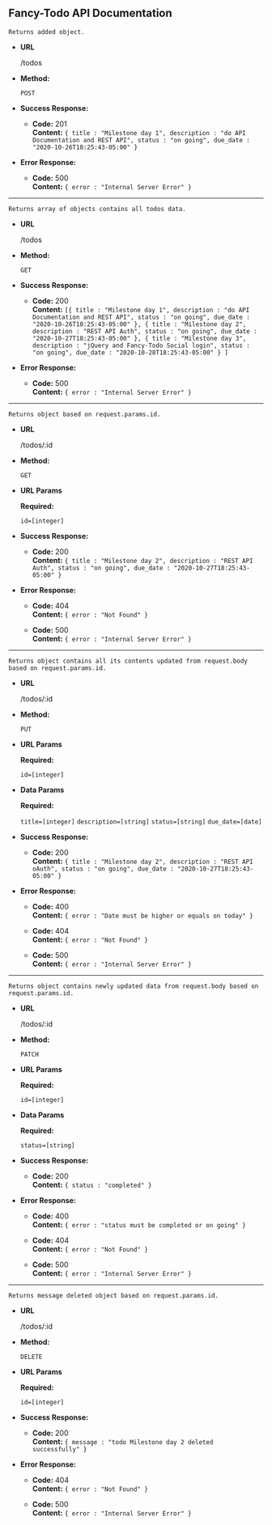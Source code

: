 **Fancy-Todo API Documentation**
----
    Returns added object. 

* **URL**

    /todos

* **Method:**

    `POST`

* **Success Response:**

  * **Code:** 201 <br />
    **Content:** 
    `{ title : "Milestone day 1", description : "do API Documentation and REST API", status : "on going", due_date : "2020-10-26T18:25:43-05:00" }`
 
* **Error Response:**

  * **Code:** 500 <br />
    **Content:** `{ error : "Internal Server Error" }`

----
    Returns array of objects contains all todos data. 

* **URL**

    /todos

* **Method:**

    `GET`

* **Success Response:**

  * **Code:** 200 <br />
    **Content:** 
    `[{ title : "Milestone day 1", description : "do API Documentation and REST API", status : "on going", due_date : "2020-10-26T18:25:43-05:00" }, { title : "Milestone day 2", description : "REST API Auth", status : "on going", due_date : "2020-10-27T18:25:43-05:00" }, { title : "Milestone day 3", description : "jQuery and Fancy-Todo Social login", status : "on going", due_date : "2020-10-28T18:25:43-05:00" } ]`
 
* **Error Response:**

  * **Code:** 500 <br />
    **Content:** `{ error : "Internal Server Error" }`

----
    Returns object based on request.params.id. 

* **URL**

    /todos/:id

* **Method:**

    `GET`

*  **URL Params**

   **Required:**
 
   `id=[integer]`

* **Success Response:**

  * **Code:** 200 <br />
    **Content:** 
    `{ title : "Milestone day 2", description : "REST API Auth", status : "on going", due_date : "2020-10-27T18:25:43-05:00" }`
 
* **Error Response:**

  * **Code:** 404 <br />
    **Content:** `{ error : "Not Found" }`

  * **Code:** 500 <br />
    **Content:** `{ error : "Internal Server Error" }`

----
    Returns object contains all its contents updated from request.body based on request.params.id. 

* **URL**

    /todos/:id

* **Method:**

    `PUT`

*  **URL Params**

   **Required:**
 
   `id=[integer]`

*  **Data Params**

   **Required:**
 
   `title=[integer]`
   `description=[string]`
   `status=[string]`
   `due_date=[date]`

* **Success Response:**

  * **Code:** 200 <br />
    **Content:** 
    `{ title : "Milestone day 2", description : "REST API oAuth", status : "on going", due_date : "2020-10-27T18:25:43-05:00" }`
 
* **Error Response:**

  * **Code:** 400 <br />
    **Content:** `{ error : "Date must be higher or equals on today" }`

  * **Code:** 404 <br />
    **Content:** `{ error : "Not Found" }`

  * **Code:** 500 <br />
    **Content:** `{ error : "Internal Server Error" }`

----
    Returns object contains newly updated data from request.body based on request.params.id. 

* **URL**

    /todos/:id

* **Method:**

    `PATCH`

*  **URL Params**

   **Required:**
 
   `id=[integer]`

*  **Data Params**

   **Required:**
 
   `status=[string]`

* **Success Response:**

  * **Code:** 200 <br />
    **Content:** 
    `{ status : "completed" }`
 
* **Error Response:**

  * **Code:** 400 <br />
    **Content:** `{ error : "status must be completed or on going" }`

  * **Code:** 404 <br />
    **Content:** `{ error : "Not Found" }`

  * **Code:** 500 <br />
    **Content:** `{ error : "Internal Server Error" }`

----
    Returns message deleted object based on request.params.id. 

* **URL**

    /todos/:id

* **Method:**

    `DELETE`

*  **URL Params**

   **Required:**
 
   `id=[integer]`

* **Success Response:**

  * **Code:** 200 <br />
    **Content:** 
    `{ message : "todo Milestone day 2 deleted successfully" }`
 
* **Error Response:**

  * **Code:** 404 <br />
    **Content:** `{ error : "Not Found" }`

  * **Code:** 500 <br />
    **Content:** `{ error : "Internal Server Error" }`